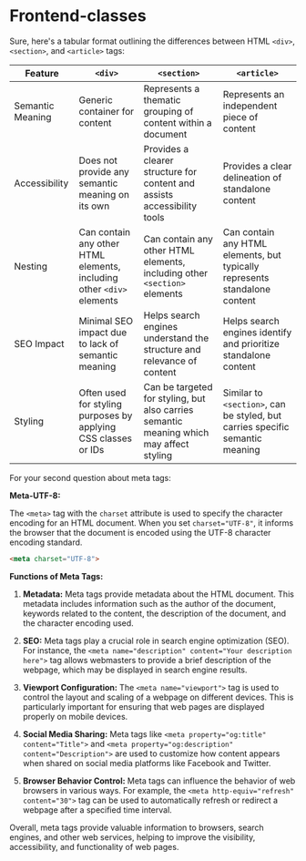 # Frontend-classes
<!-- Day 1 of our main class -->
<!-- what is html
ans:An HTML tag is a piece of markup language used to indicate the beginning and end of an HTML element in an HTML document. As part of an HTML element, HTML tags help web browsers convert HTML documents into web pages
 -->
<!-- today we talked about the Doctype html >The HTML document type declaration, also known as DOCTYPE , is the first line of code required in every HTML or XHTML document. The DOCTYPE declaration is an instruction to the web browser about what version of HTML the page is written in. This ensures that the web page is parsed the same way by different web browsers. 
html is broken down into 3 parts 
tags: HTML tags are the keywords on a web page that define how your web browser must format and display your web page. Almost all tags contain two parts, an opening, and a closing tag.
##still on tags: <! DOCTYPE> HTML. ...
<html> Head. The Head Element is used to wrap around everything you want to include on the HTML page, that isn't the content the page will show to viewers. ...
<head></head> Title. ...
<title> Body. ...
<body> H1 to H6. ...
<h1></h1> <h2></h2> ...
<p></p> Line Break. ...
<br> Commenting our HTML code.
 ####we be building a resume while learn to fast aid us get it fast
 -->

 <!-- 
 
 In a tabular format: 

1. Give 5 difference between HTML  div tag, section tag and article. 

2. How does meta- UTF-8 work, Meta tags functions
  -->


  Sure, here's a tabular format outlining the differences between HTML `<div>`, `<section>`, and `<article>` tags:

| Feature                   | `<div>`                           | `<section>`                       | `<article>`                       |
|---------------------------|-----------------------------------|-----------------------------------|-----------------------------------|
| Semantic Meaning          | Generic container for content     | Represents a thematic grouping of content within a document | Represents an independent piece of content |
| Accessibility            | Does not provide any semantic meaning on its own | Provides a clearer structure for content and assists accessibility tools | Provides a clear delineation of standalone content |
| Nesting                   | Can contain any other HTML elements, including other `<div>` elements | Can contain any other HTML elements, including other `<section>` elements | Can contain any HTML elements, but typically represents standalone content |
| SEO Impact               | Minimal SEO impact due to lack of semantic meaning | Helps search engines understand the structure and relevance of content | Helps search engines identify and prioritize standalone content |
| Styling                     | Often used for styling purposes by applying CSS classes or IDs | Can be targeted for styling, but also carries semantic meaning which may affect styling | Similar to `<section>`, can be styled, but carries specific semantic meaning |

For your second question about meta tags:

**Meta-UTF-8:** 

The `<meta>` tag with the `charset` attribute is used to specify the character encoding for an HTML document. When you set `charset="UTF-8"`, it informs the browser that the document is encoded using the UTF-8 character encoding standard.

```html
<meta charset="UTF-8">
```

**Functions of Meta Tags:**

1. **Metadata:** Meta tags provide metadata about the HTML document. This metadata includes information such as the author of the document, keywords related to the content, the description of the document, and the character encoding used.

2. **SEO:** Meta tags play a crucial role in search engine optimization (SEO). For instance, the `<meta name="description" content="Your description here">` tag allows webmasters to provide a brief description of the webpage, which may be displayed in search engine results.

3. **Viewport Configuration:** The `<meta name="viewport">` tag is used to control the layout and scaling of a webpage on different devices. This is particularly important for ensuring that web pages are displayed properly on mobile devices.

4. **Social Media Sharing:** Meta tags like `<meta property="og:title" content="Title">` and `<meta property="og:description" content="Description">` are used to customize how content appears when shared on social media platforms like Facebook and Twitter.

5. **Browser Behavior Control:** Meta tags can influence the behavior of web browsers in various ways. For example, the `<meta http-equiv="refresh" content="30">` tag can be used to automatically refresh or redirect a webpage after a specified time interval.

Overall, meta tags provide valuable information to browsers, search engines, and other web services, helping to improve the visibility, accessibility, and functionality of web pages.
